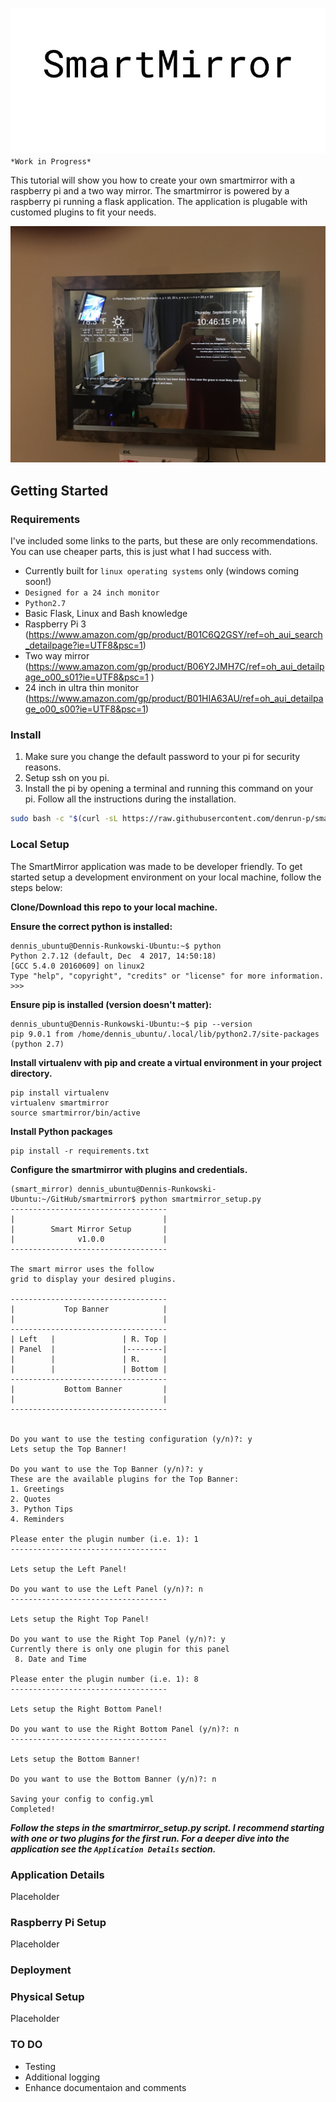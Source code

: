 ![Alt text](img/SmartMirror.JPG?raw=true "Smartmirror")
`*Work in Progress*`

This tutorial will show you how to create your own smartmirror with a raspberry pi and a two way mirror. The smartmirror is powered by a raspberry pi running a flask application. The application is plugable with customed plugins to fit your needs.

![Alt text](img/smartmirror.JPG?raw=true "Smartmirror")

## Getting Started
### Requirements
I've included some links to the parts, but these are only recommendations. You can use cheaper parts, this is just what I had success with.
* Currently built for `linux operating systems` only (windows coming soon!)
* `Designed for a 24 inch monitor`
* `Python2.7`
* Basic Flask, Linux and Bash knowledge
* Raspberry Pi 3 (https://www.amazon.com/gp/product/B01C6Q2GSY/ref=oh_aui_search_detailpage?ie=UTF8&psc=1)
* Two way mirror (https://www.amazon.com/gp/product/B06Y2JMH7C/ref=oh_aui_detailpage_o00_s01?ie=UTF8&psc=1  )
* 24 inch in ultra thin monitor (https://www.amazon.com/gp/product/B01HIA63AU/ref=oh_aui_detailpage_o00_s00?ie=UTF8&psc=1)
### Install
1. Make sure you change the default password to your pi for security reasons.
2. Setup ssh on you pi.
3. Install the pi by opening a terminal and running this command on your pi. Follow all the instructions during the installation.
```bash
sudo bash -c "$(curl -sL https://raw.githubusercontent.com/denrun-p/smartmirror/master/deployment/raspberry_pi_config/raspberry_pi_install.sh)"
```
### Local Setup
The SmartMirror application was made to be developer friendly. To get started setup a development environment on your local machine, follow the steps below:

**Clone/Download this repo to your local machine.**

**Ensure the correct python is installed:**
```
dennis_ubuntu@Dennis-Runkowski-Ubuntu:~$ python
Python 2.7.12 (default, Dec  4 2017, 14:50:18) 
[GCC 5.4.0 20160609] on linux2
Type "help", "copyright", "credits" or "license" for more information.
>>> 
```
**Ensure pip is installed (version doesn't matter):**
```
dennis_ubuntu@Dennis-Runkowski-Ubuntu:~$ pip --version
pip 9.0.1 from /home/dennis_ubuntu/.local/lib/python2.7/site-packages (python 2.7)

```
**Install virtualenv with pip and create a virtual environment in your project directory.**
```
pip install virtualenv
virtualenv smartmirror
source smartmirror/bin/active
```
**Install Python packages**
```
pip install -r requirements.txt
```
**Configure the smartmirror with plugins and credentials.**
```
(smart_mirror) dennis_ubuntu@Dennis-Runkowski-Ubuntu:~/GitHub/smartmirror$ python smartmirror_setup.py 
-----------------------------------
|                                 |
|        Smart Mirror Setup       |
|              v1.0.0             |
-----------------------------------
   
The smart mirror uses the follow
grid to display your desired plugins.
 
-----------------------------------
|           Top Banner            |
|                                 |
-----------------------------------
| Left   |               | R. Top |
| Panel  |               |--------|
|        |               | R.     |
|        |               | Bottom |
-----------------------------------
|           Bottom Banner         |
|                                 |
-----------------------------------
 
 
Do you want to use the testing configuration (y/n)?: y
Lets setup the Top Banner!
 
Do you want to use the Top Banner (y/n)?: y
These are the available plugins for the Top Banner:
1. Greetings
2. Quotes
3. Python Tips
4. Reminders

Please enter the plugin number (i.e. 1): 1
-----------------------------------
 
Lets setup the Left Panel!
 
Do you want to use the Left Panel (y/n)?: n
-----------------------------------
 
Lets setup the Right Top Panel!
 
Do you want to use the Right Top Panel (y/n)?: y
Currently there is only one plugin for this panel
 8. Date and Time

Please enter the plugin number (i.e. 1): 8
-----------------------------------
 
Lets setup the Right Bottom Panel!
 
Do you want to use the Right Bottom Panel (y/n)?: n
-----------------------------------
 
Lets setup the Bottom Banner!
 
Do you want to use the Bottom Banner (y/n)?: n

Saving your config to config.yml
Completed!

```
***Follow the steps in the smartmirror_setup.py script. I recommend starting with one or two plugins for the first run. For a deeper dive into the application see the `Application Details` section.***

### Application Details
Placeholder

### Raspberry Pi Setup

Placeholder

### Deployment

### Physical Setup

Placeholder

### TO DO
* Testing
* Additional logging
* Enhance documentaion and comments